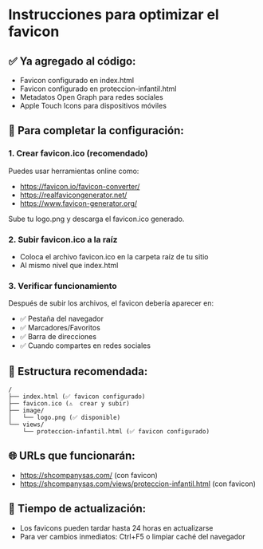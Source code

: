 # Instrucciones para optimizar el favicon

## ✅ Ya agregado al código:
- Favicon configurado en index.html
- Favicon configurado en proteccion-infantil.html
- Metadatos Open Graph para redes sociales
- Apple Touch Icons para dispositivos móviles

## 🔧 Para completar la configuración:

### 1. Crear favicon.ico (recomendado)
Puedes usar herramientas online como:
- https://favicon.io/favicon-converter/
- https://realfavicongenerator.net/
- https://www.favicon-generator.org/

Sube tu logo.png y descarga el favicon.ico generado.

### 2. Subir favicon.ico a la raíz
- Coloca el archivo favicon.ico en la carpeta raíz de tu sitio
- Al mismo nivel que index.html

### 3. Verificar funcionamiento
Después de subir los archivos, el favicon debería aparecer en:
- ✅ Pestaña del navegador
- ✅ Marcadores/Favoritos
- ✅ Barra de direcciones
- ✅ Cuando compartes en redes sociales

## 📁 Estructura recomendada:
```
/
├── index.html (✅ favicon configurado)
├── favicon.ico (⚠️  crear y subir)
├── image/
│   └── logo.png (✅ disponible)
└── views/
    └── proteccion-infantil.html (✅ favicon configurado)
```

## 🌐 URLs que funcionarán:
- https://shcompanysas.com/ (con favicon)
- https://shcompanysas.com/views/proteccion-infantil.html (con favicon)

## 🔄 Tiempo de actualización:
- Los favicons pueden tardar hasta 24 horas en actualizarse
- Para ver cambios inmediatos: Ctrl+F5 o limpiar caché del navegador
